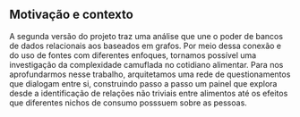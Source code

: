 ## Motivação e contexto
A segunda versão do projeto traz uma análise que une o poder de bancos de dados relacionais aos baseados em grafos. Por meio dessa conexão e do uso de fontes com diferentes enfoques, tornamos possível uma investigação da complexidade camuflada no cotidiano alimentar. Para nos aprofundarmos nesse trabalho, arquitetamos uma rede de questionamentos que dialogam entre si, construindo passo a passo um painel que explora desde a identificação de relações não triviais entre alimentos até os efeitos que diferentes nichos de consumo posssuem sobre as pessoas. 
